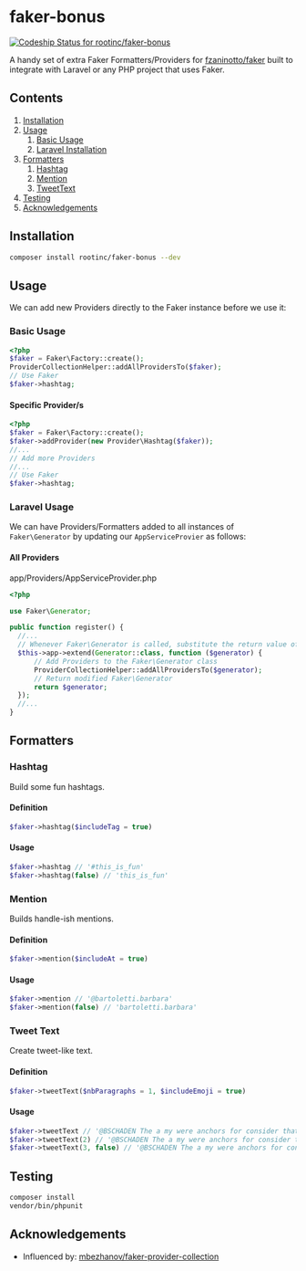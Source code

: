 # faker-bonus

[![Codeship Status for rootinc/faker-bonus](https://app.codeship.com/projects/3d1428a0-3f07-0138-f2a1-0a35e539f0bc/status?branch=master)](https://app.codeship.com/projects/387568)

A handy set of extra Faker Formatters/Providers for [fzaninotto/faker](https://github.com/fzaninotto/faker) built to integrate with Laravel or
any PHP project that uses Faker.

## Contents
1. [Installation](#installation) 
1. [Usage](#basic-usage) 
    1. [Basic Usage](#basic-usage) 
    1. [Laravel Installation](#laravel-usage) 
1. [Formatters](#formatters)
    1. [Hashtag](#hashtag) 
    1. [Mention](#mention) 
    1. [TweetText](#tweet-text) 
1. [Testing](#testing)
1. [Acknowledgements](#acknowledgement)

## Installation

```bash
composer install rootinc/faker-bonus --dev
```

## Usage

We can add new Providers directly to the Faker instance before we use it:
### Basic Usage

```php
<?php
$faker = Faker\Factory::create();
ProviderCollectionHelper::addAllProvidersTo($faker);
// Use Faker
$faker->hashtag;
```

#### Specific Provider/s
```php
<?php
$faker = Faker\Factory::create();
$faker->addProvider(new Provider\Hashtag($faker));
//...
// Add more Providers 
//...
// Use Faker
$faker->hashtag;
```

### Laravel Usage

We can have Providers/Formatters added to all instances of `Faker\Generator` by updating our `AppServiceProvier` as follows:

#### All Providers

app/Providers/AppServiceProvider.php
```php
<?php

use Faker\Generator;

public function register() {
  //...
  // Whenever Faker\Generator is called, substitute the return value of this block
  $this->app->extend(Generator::class, function ($generator) {
      // Add Providers to the Faker\Generator class
      ProviderCollectionHelper::addAllProvidersTo($generator);
      // Return modified Faker\Generator
      return $generator;
  });
  //...
}
```

## Formatters

### Hashtag

Build some fun hashtags.

#### Definition
```php
$faker->hashtag($includeTag = true)
```
#### Usage
```php
$faker->hashtag // '#this_is_fun'
$faker->hashtag(false) // 'this_is_fun'

```

### Mention

Builds handle-ish mentions.

#### Definition
```php
$faker->mention($includeAt = true)
```
#### Usage
```php
$faker->mention // '@bartoletti.barbara'
$faker->mention(false) // 'bartoletti.barbara'

```

### Tweet Text

Create tweet-like text.

#### Definition
```php
$faker->tweetText($nbParagraphs = 1, $includeEmoji = true)
```
#### Usage
```php
$faker->tweetText // '@BSCHADEN The a my were anchors for consider that one man perfectly. 😀 #EXPLOIT_CUTTINGEDGE_EYEBALLS'
$faker->tweetText(2) // '@BSCHADEN The a my were anchors for consider that one man perfectly.\n Created, rung and over flows let four it lane.😀 #EXPLOIT_CUTTINGEDGE_EYEBALLS'
$faker->tweetText(3, false) // '@BSCHADEN The a my were anchors for consider that one man perfectly.\n\n Created, rung and over flows let four it lane.\n\n Created, rung and over flows let four it lane. #EXPLOIT_CUTTINGEDGE_EYEBALLS'
```

## Testing

```bash
composer install
vendor/bin/phpunit
```

## Acknowledgements

- Influenced by: [mbezhanov/faker-provider-collection](https://github.com/mbezhanov/faker-provider-collection)
